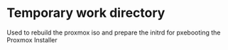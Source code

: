 # Temporary work directory 
Used to rebuild the proxmox iso and prepare the initrd for pxebooting the Proxmox Installer
